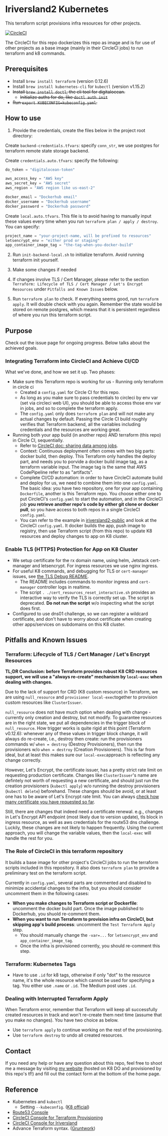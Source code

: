 # Iriversland2 Kubernetes
This terraform script provisions infra resources for other projects.

[![CircleCI](https://circleci.com/gh/rivernews/iriversland2-kubernetes.svg?style=shield)](https://circleci.com/gh/rivernews/iriversland2-kubernetes)

The CircleCI for this repo dockerizes this repo as image and is for use of other projects as a base image (mainly in their CircleCI jobs) to run terraform and k8 commands.


## Prerequisites

- Install `brew install terraform` (version 0.12.6)
- Install `brew install kubernetes-cli` for `kubectl` (version v1.15.2)
- ~~Install `brew install doctl`, the cli tool for digitalocean.~~
    - ~~Initialize auths for do, like `doctl auth init`~~
- ~~Run `export KUBECONFIG=kubeconfig.yaml`.~~

## How to use

1. Provide the credentials, create the files below in the project root directory:

Create `backend-credentials.tfvars`: specify `conn_str`, we use postgres for terraform remote state storage backend.

Create `credentials.auto.tfvars`: specify the following:

```terraform
do_token = "digitalocean-token"

aws_access_key = "AWS key"
aws_secret_key = "AWS secret"
aws_region = "AWS region like us-east-2"

docker_email = "Dockerhub email"
docker_username = "Dockerhub username"
docker_password = "Dockerhub password"
```

Create `local.auto.tfvars`. This file is to avoid having to manually input these values every time when you run `terraform plan / apply / destroy`. You can specify:

``` terraform
project_name = "your-project-name, will be prefixed to resources"
letsencrypt_env = "either prod or staging"
app_container_image_tag = "the-tag-when-you-docker-build"
```

2. Run `init-backend-local.sh` to initialize terraform. Avoid running terraform init yourself.

3. Make some changes if needed
4. If changes involve TLS / Cert Manager, please refer to the section `Terraform: Lifecycle of TLS / Cert Manager / Let's Encrypt Resources` under `Pitfalls and Known Issues` below.
5. Run `terraform plan` to check. If everything seems good, run `terraform apply`. It will double check with you again. Remember the state would be stored on remote postgres, which means that it is persistent regardless of where you run this terraform script.


## Purpose

Check out the issue page for ongoing progress. Below talks about the achieved goals.

### Integrating Terraform into CircleCI and Achieve CI/CD

What we've done, and how we set it up. Two phases:

- Make sure this Terraform repo is working for us - Running only terraform in circle ci
    - Created a `config.yaml` for Circle CI for this repo.
    - As long as you make sure to pass credentials to circleci by env var (set via circleci web UI), you should be able to access those env var in jobs, and so to complete the terraform apply.
    - The `config.yaml` only does `terraform plan` and will not make any actual changes by default. Passing the Circle CI build roughly verifies that Terraform backend, all the variables including credentials and the resources are working great.
- Running both your app build (in another repo) AND terraform (this repo) in Circle CI, sequentially.
    - Refer to [CircleCI doc: sharing data among jobs](https://circleci.com/docs/2.0/workflows/#using-workspaces-to-share-data-among-jobs).
    - Context: Continuous deployment often comes with two big parts: docker build, then deploy. This Terraform only handles the deploy part, and needs you to porvide a docker build image tag, as a terraform variable input. The image tag is the same that AWS CodePipeline refer to as "artifacts". 
    - Complete CI/CD automation: in order to have CircleCI automate build and deploy for us, we need to combine them into one `config.yaml`. The basic idea: you have two repository, one for your app containing `Dockerfile`, another is this Terraform repo. You choose either one to put CircleCI's `config.yaml` to start the automation, and in the CircleCI job **you retrieve another repo's code by either git clone or docker pull**, so you have access to both repos in a single CircleCI `config.yaml`.
    - You can refer to the example in [iriversland2-public](https://github.com/rivernews/iriversland2-public) and look at the CircleCI `config.yaml`. It docker builds the app, push image to registry, then use Terraform script (from this repo) to update K8 resources and deploy changes to app on K8 cluster.

### Enable TLS (HTTPS) Protection for App on K8 Cluster

- We setup certificate for the rx domain name, using helm, Jetstack cert-manager and letsencrypt. For ingress resources we use nginx ingress.
- For useful K8 commands, and debugging for TLS or `cert-manager` issues, see [the TLS Debug README](docs/progress_tls_cert.md).
    - The README includes commands to monitor ingress and `cert-manager` controller logs in realtime.
    - The script `. ./cert_resources_reset_interactive.sh` provides an interactive way to verify the TLS is correctly set up. The script is deprecated. **Do not run the script** w/o inspecting what the script does first.
- Configured to use dns01 challenge, so we can register a wildcard certificate, and don't have to worry about certificate when creating other apps/services on subdomains on this K8 cluster.

## Pitfalls and Known Issues

### Terraform: Lifecycle of TLS / Cert Manager / Let's Encrypt Resources

**TL;DR Conclusion: before Terraform provides robust K8 CRD resources support, we will use a "always re-create" mechanism by `local-exec` when dealing with changes.**

Due to the lack of support for CRD (K8 custom resource) in Terraform, we are using `null_resource` and `provisioner local-exec`together to provision custom resources like `ClusterIssuer`.

`null_resource` does not have much option when dealing with change - currently only creation and destroy, but not modify. To guarantee resources are in the right state, we put all dependencies in the trigger block of `null_resource`. How trigger works is quite rigid at this point (Terraform v0.12.6): whenever any of these values in trigger block change, it will always do re-create, i.e., destroy then create: run the provisioners commands w/ `when = destroy` (Destroy Provisioners), then run the provisioners w/o `when = destroy` (Creation Provisioners). This is far from ideal, but at least this makes sure our `local-exec`approach is reflecting any change correctly.

However, Let's Encrypt, the certificate issuer, has a pretty strict rate limit on requesting production certificate. Changes like `ClusterIssuer`'s name are defintely not worth of requesting a new certificate, and should just run the creation provisioners (`kubectl apply`) w/o running the destroy provisioners (`kubectl delete`) beforehand. These changes should be avoid, or at least one has to be aware of Let's Encrypt rate limit. You can always [check how many certificate you have requested so far](https://crt.sh).

Still, there are changes that indeed need a certificate renewal. e.g., changes in Let's Encrypt API endpoint (most likely due to version update), tls block in ingress resource, as well as aws credentials for the route53 dns challenge. Luckily, these changes are not likely to happen frequently. Using the current approach, you will change the variable values, then the `local-exec` will handle the rest for you.

### The Role of CircleCI in this terraform repository

It builds a base image for other project's CircleCI jobs to run the terraform scripts included in this repository. It also does `terraform plan` to provide a preliminary test on the terraform script. 

Currently in `config.yaml`, several parts are commented and disabled to minimize accidental changes to the infra, but you should consider uncomment them in the following cases:

- **When you make changes to Terraform script or Dockerfile**: uncomment the docker build part. Once the image published to Dockerhub, you shuold re-comment them.
- **When you want to run Terraform to provision infra on CircleCI, but skipping app's build process**: uncomment the `Test Terraform Apply` step.
    - You should manually change the `-var=...` for `letsencrypt_env` and `app_container_image_tag`.
    - Once the infra is provisioned corrently, you should re-comment this step.

### Terraform: Kubernetes Tags
- Have to use `.id` for k8 tags, otherwise if only "dot" to the resource name, it's the whole resource which cannot be used for specifying a tag. You either use `.name` or `.id`. The Medium post uses `.id`.

### Dealing with Interrupted Terraform Apply

When Terraform error, remember that Terraform will keep all successfully created resources in track and won't re-create them next time (assume that you make no changes). You have two choice as below.
- Use `terraform apply` to continue working on the rest of the provisioning.
- Use `terraform destroy` to undo all created resources.

## Contact

If you need any help or have any question about this repo, feel free to shoot me a message by visiting [my website](shaungc.com) (hosted on K8 DO and provisioned by this repo's tf!) and fill out the contact form at the bottom of the home page.

## Reference

- Kubernetes and `kubectl`
    - Setting `--kubeconfig`. ([K8 official](https://kubernetes.io/docs/concepts/configuration/organize-cluster-access-kubeconfig/))
- [Route53 Console](https://console.aws.amazon.com/route53/home?region=us-east-2)
- [CircleCI Console for Terraform Provisioning](https://circleci.com/gh/rivernews/terraform-provisioning/2)
- [CircleCI Console for Iriversland](https://circleci.com/gh/rivernews/iriversland2-public/tree/master)
- Advance Terraform syntax. ([Gruntwork](https://blog.gruntwork.io/terraform-tips-tricks-loops-if-statements-and-gotchas-f739bbae55f9))